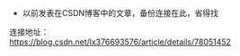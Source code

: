 * 以前发表在CSDN博客中的文章，备份连接在此，省得找

连接地址：<br/>
<a href="https://blog.csdn.net/lx376693576/article/details/780514520" target="_blank">https://blog.csdn.net/lx376693576/article/details/78051452</a>